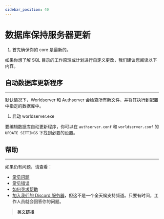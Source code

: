 ```yaml
---
sidebar_position: 40
---
```


# 数据库保持服务器更新

1. 首先确保你的 core 是最新的。

如果你想了解 SQL 目录的工作原理或计划进行自定义更改，我们建议您阅读以下内容。

## 自动数据库更新程序
---

默认情况下，Worldserver 和 Authserver 会检查所有新文件，并将其执行到配置中指定的数据库中。

1. 启动 worldserver.exe

要编辑数据库自动更新程序，你可以在 `authserver.conf` 和 `worldserver.conf` 的 `UPDATE SETTINGS` 下找到必要的设置。

## 帮助
---

如果仍有问题，请查看：

- [常见问题](/faq)
- [常见错误](/common-errors)
- [如何寻求帮助](/how-to-ask-for-help)
- [加入我们的 Discord 服务器](https://discord.gg/gkt4y2x)，但这不是一个全天候支持频道。只要有时间，工作人员就会回答你的问题。

> [英文链接](https://www.azerothcore.org/wiki/database-keeping-the-server-up-to-date)
